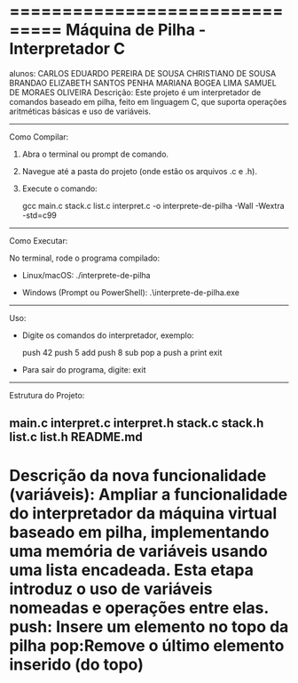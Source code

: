 ===============================
  Máquina de Pilha - Interpretador C
===============================
alunos: 
CARLOS EDUARDO PEREIRA DE SOUSA
CHRISTIANO DE SOUSA BRANDAO
ELIZABETH SANTOS PENHA
MARIANA BOGEA LIMA
SAMUEL DE MORAES OLIVEIRA
Descrição:
Este projeto é um interpretador de comandos baseado em pilha,
feito em linguagem C, que suporta operações aritméticas básicas
e uso de variáveis.

-------------------------------
Como Compilar:

1) Abra o terminal ou prompt de comando.
2) Navegue até a pasta do projeto (onde estão os arquivos .c e .h).
3) Execute o comando:

   gcc main.c stack.c list.c interpret.c -o interprete-de-pilha -Wall -Wextra -std=c99

-------------------------------
Como Executar:

No terminal, rode o programa compilado:

- Linux/macOS:
   ./interprete-de-pilha

- Windows (Prompt ou PowerShell):
   .\interprete-de-pilha.exe

-------------------------------
Uso:

- Digite os comandos do interpretador, exemplo:

   push 42
   push 5
   add
   push 8
   sub
   pop a
   push a
   print
   exit

- Para sair do programa, digite:
   exit

-------------------------------
Estrutura do Projeto:

main.c
interpret.c
interpret.h
stack.c
stack.h
list.c
list.h
README.md
-------------------------------
Descrição da nova funcionalidade (variáveis):
Ampliar a funcionalidade do interpretador da máquina virtual baseado em pilha, implementando uma memória de variáveis usando uma lista encadeada. Esta etapa introduz o uso de variáveis nomeadas e operações entre elas.
push: Insere um elemento no topo da pilha
pop:Remove o último elemento inserido (do topo)
===============================
